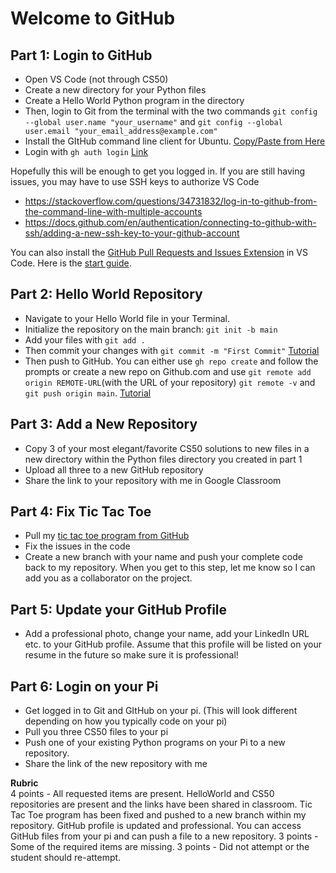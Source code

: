 # Welcome to GitHub

## Part 1: Login to GitHub

- Open VS Code (not through CS50)
- Create a new directory for your Python files 
- Create a Hello World Python program in the directory
- Then, login to Git from the terminal with the two commands `git config --global user.name "your_username"` and `git config --global user.email "your_email_address@example.com"`
- Install the GItHub command line client for Ubuntu. [Copy/Paste from Here](https://github.com/cli/cli/blob/trunk/docs/install_linux.md)
- Login with `gh auth login` [Link](https://docs.github.com/en/enterprise-cloud@latest/github-cli/github-cli/quickstart)

Hopefully this will be enough to get you logged in. If you are still having issues, you may have to use SSH keys to authorize VS Code
- https://stackoverflow.com/questions/34731832/log-in-to-github-from-the-command-line-with-multiple-accounts
- https://docs.github.com/en/authentication/connecting-to-github-with-ssh/adding-a-new-ssh-key-to-your-github-account

You can also install the [GitHub Pull Requests and Issues Extension](https://marketplace.visualstudio.com/items?itemName=GitHub.vscode-pull-request-github) in VS Code. Here is the [start guide](https://code.visualstudio.com/docs/sourcecontrol/github). 

## Part 2: Hello World Repository

- Navigate to your Hello World file in your Terminal. 
- Initialize the repository on the main branch: `git init -b main`
- Add your files with `git add .`
- Then commit your changes with `git commit -m "First Commit"`
[Tutorial](https://docs.github.com/en/enterprise-cloud@latest/migrations/importing-source-code/using-the-command-line-to-import-source-code/adding-locally-hosted-code-to-github#initializing-a-git-repository)
- Then push to GitHub. You can either use `gh repo create` and follow the prompts or create a new repo on Github.com and use `git remote add origin REMOTE-URL`(with the URL of your repository) `git remote -v` and `git push origin main`.
[Tutorial](https://docs.github.com/en/enterprise-cloud@latest/migrations/importing-source-code/using-the-command-line-to-import-source-code/adding-locally-hosted-code-to-github#adding-a-local-repository-to-github-with-github-cli)

## Part 3: Add a New Repository
- Copy 3 of your most elegant/favorite CS50 solutions to new files in a new directory within the Python files directory you created in part 1
- Upload all three to a new GitHub repository 
- Share the link to your repository with me in Google Classroom

## Part 4: Fix Tic Tac Toe
- Pull my [tic tac toe program from GitHub](https://github.com/gormes-EPIC/fix_me.git)
- Fix the issues in the code
- Create a new branch with your name and push your complete code back to my repository. When you get to this step, let me know so I can add you as a collaborator on the project.

## Part 5: Update your GitHub Profile
- Add a professional photo, change your name, add your LinkedIn URL etc. to your GitHub profile. Assume that this profile will be listed on your resume in the future so make sure it is professional!

## Part 6: Login on your Pi
- Get logged in to Git and GItHub on your pi. (This will look different depending on how you typically code on your pi)
- Pull you three CS50 files to your pi
- Push one of your existing Python programs on your Pi to a new repository. 
- Share the link of the new repository with me

**Rubric**  
4 points - All requested items are present. HelloWorld and CS50 repositories are present and the links have been shared in classroom.  Tic Tac Toe program has been fixed and pushed to a new branch within my repository. GitHub profile is updated and professional. You can access GitHub files from your pi and can push a file to a new repository. 
3 points - Some of the required items are missing.
3 points - Did not attempt or the student should re-attempt.
